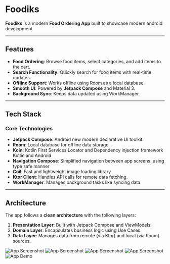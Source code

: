 # **Foodiks**

**Foodiks** is a modern **Food Ordering App** built to showcase modern android development

---

## **Features**

- **Food Ordering**: Browse food items, select categories, and add items to the cart.
- **Search Functionality**: Quickly search for food items with real-time updates.
- **Offline Support**: Works offline using Room as a local database.
- **Smooth UI**: Powered by **Jetpack Compose** and Material 3.
- **Background Sync**: Keeps data updated using WorkManager.

---

## **Tech Stack**

### **Core Technologies**

- **Jetpack Compose**: Android new modern declarative UI toolkit.
- **Room**: Local database for offline data storage.
- **Koin**: Kotlin First Services Locator and Dependency injection framework Kotlin and Android
- **Navigation Compose**: Simplified navigation between app screens. using type safe manner
- **Coil**: Fast and lightweight image loading library
- **Ktor Client**: Handles API calls for remote data fetching.
- **WorkManager**: Manages background tasks like syncing data.

---

## **Architecture**

The app follows a **clean architecture** with the following layers:

1. **Presentation Layer**: Built with Jetpack Compose and ViewModels.
2. **Domain Layer**: Encapsulates business logic using Use Cases.
3. **Data Layer**: Manages data from remote (via Ktor) and local (via Room) sources.

![App Screenshot](https://github.com/mohaberabi/foodiks/raw/main/screenshoots/ss1.png)
![App Screenshot](https://github.com/mohaberabi/foodiks/raw/main/screenshoots/ss2.png)
![App Screenshot](https://github.com/mohaberabi/foodiks/raw/main/screenshoots/ss3.png)
![App Screenshot](https://github.com/mohaberabi/foodiks/raw/main/screenshoots/ss4.png)
![App Demo](https://github.com/mohaberabi/foodiks/raw/main/screenshoots/prev.gif)